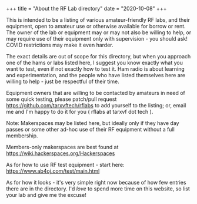 +++
title = "About the RF Lab directory"
date = "2020-10-08"
+++

This is intended to be a listing of various amateur-friendly RF labs,
and their equipment, open to amateur use or otherwise available for borrow
or rent.  The owner of the lab or equipment may or may not also be willing
to help, or may require use of their equipment only with supervision -
you should ask!  COVID restrictions may make it even harder.

The exact details are out of scope for this directory, but when you
approach one of the hams or labs listed here, I suggest you know exactly
what you want to test, even if not exactly how to test it. Ham radio
is about learning and experimentation, and the people who have listed
themselves here are willing to help - just be respectful of their time.

Equipment owners that are willing to be contacted by amateurs
in need of some quick testing, please patch/pull request
https://github.com/tarxvftech/rflabs to add yourself to the listing;
or, email me and I'm happy to do it for you ( rflabs at tarxvf dot tech ).

Note: Makerspaces may be listed here, but ideally only if they have
day passes or some other ad-hoc use of their RF equipment without a
full membership.  

Members-only makerspaces are best found at https://wiki.hackerspaces.org/Hackerspaces


As for how to use RF test equipment - start here: https://www.ab4oj.com/test/main.html


As for how it looks - it's very simple right now because of how few
entries there are in the directory.  I'd _love_ to spend more time on
this website, so list your lab and give me the excuse!
